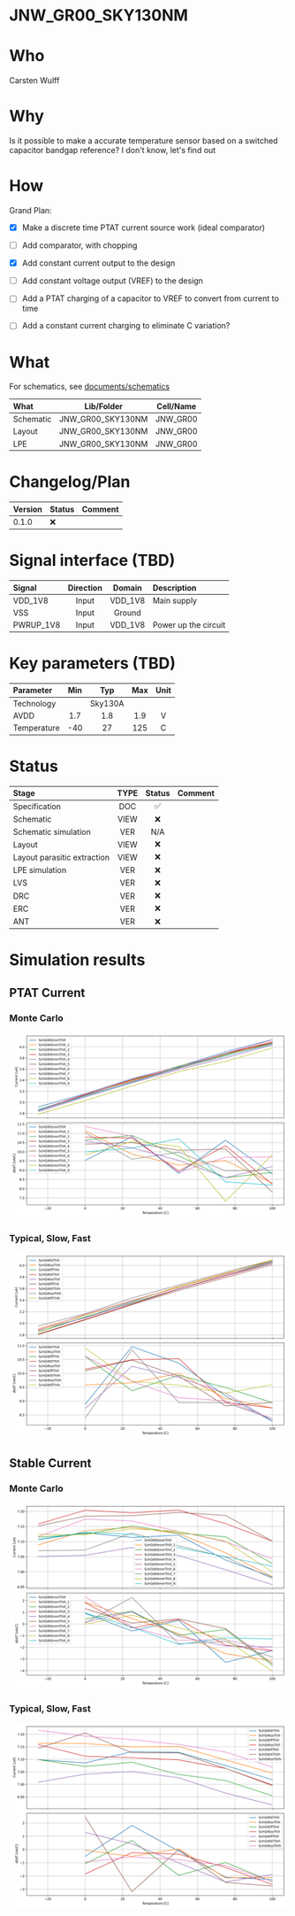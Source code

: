 
# JNW_GR00_SKY130NM

# Who
Carsten Wulff

# Why
Is it possible to make a accurate temperature sensor based on a switched
capacitor bandgap reference? I don't know, let's find out 


# How
 
Grand Plan:

- [x] Make a discrete time PTAT current source work (ideal comparator)
- [ ] Add comparator, with chopping
- [x] Add constant current output to the design 
- [ ] Add constant voltage output (VREF) to the design 
- [ ] Add a PTAT charging of a capacitor to VREF to convert from current to time 
- [ ] Add a constant current charging to eliminate C variation?



# What

For schematics, see [documents/schematics](documents/schematics.md) 

| What            | Lib/Folder       | Cell/Name |
| :-              | :-:              | :-:       |
| Schematic       | JNW_GR00_SKY130NM | JNW_GR00 |
| Layout          | JNW_GR00_SKY130NM | JNW_GR00 |
| LPE             | JNW_GR00_SKY130NM | JNW_GR00 |


# Changelog/Plan
| Version | Status | Comment|
| :-| :-| :-|
|0.1.0 | :x: |  |


# Signal interface (TBD)
| Signal    | Direction | Domain  | Description          |
|:----------|:---------:|:-------:|:---------------------|
| VDD_1V8   | Input     | VDD_1V8 | Main supply          |
| VSS       | Input     | Ground  |                      |
| PWRUP_1V8 | Input     | VDD_1V8 | Power up the circuit |


# Key parameters (TBD)
| Parameter           | Min     | Typ           | Max     | Unit  |
| :---                | :-:     | :-:           | :-:     | :---: |
| Technology          |         | Sky130A |         |       |
| AVDD                | 1.7    | 1.8           | 1.9    | V     |
| Temperature         | -40     | 27            | 125     | C     |


# Status

| Stage                       | TYPE | Status | Comment                        |
| :---                        | :-:  | :---:  | :--:                           |
| Specification               | DOC  | :white_check_mark:    |                                |
| Schematic                   | VIEW | :x:    |                                |
| Schematic simulation        | VER  | N/A    |                                |
| Layout                      | VIEW | :x:    |                                |
| Layout parasitic extraction | VIEW | :x:    |                                |
| LPE simulation              | VER  | :x:    |                                |
| LVS                         | VER  | :x:    |                                |
| DRC                         | VER  | :x:    |                                |
| ERC                         | VER  | :x:    |                                |
| ANT                         | VER  | :x:    |                                |


# Simulation results

## PTAT Current 
### Monte Carlo

![](sim/JNWG00_CORE/ptat_Sch_mc.svg)

### Typical, Slow, Fast

![](sim/JNWG00_CORE/ptat_Sch_tfs.svg)

## Stable Current

### Monte Carlo

![](sim/JNWG00_CORE/stable_Sch_mc.svg)

### Typical, Slow, Fast

![](sim/JNWG00_CORE/stable_Sch_tfs.svg)

